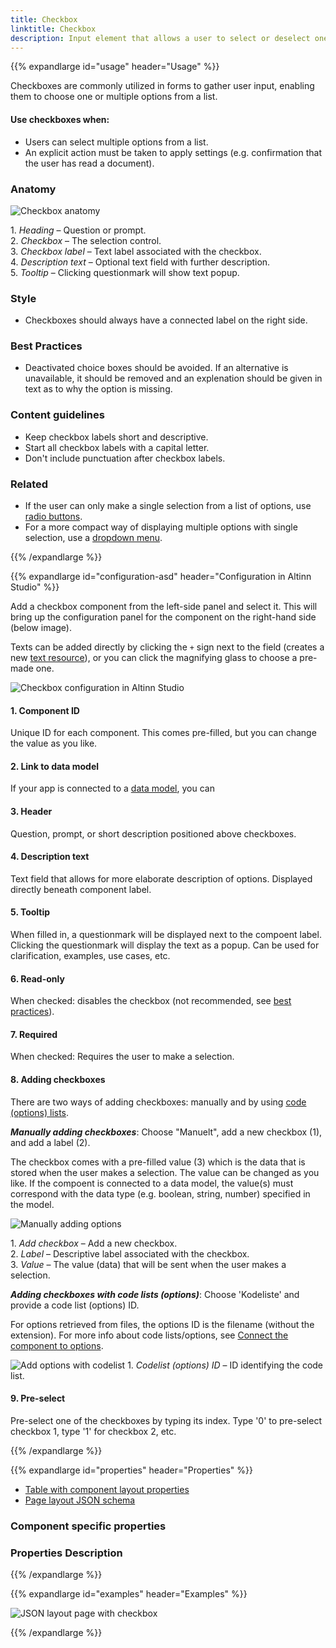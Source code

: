 ```yaml
---
title: Checkbox
linktitle: Checkbox
description: Input element that allows a user to select or deselect one or more options
---
```


{{% expandlarge id="usage" header="Usage" %}}

Checkboxes are commonly utilized in forms to gather user input,
 enabling them to choose one or multiple options from a list.
 
 #### Use checkboxes when:
 * Users can select multiple options from a list.
 * An explicit action must be taken to apply settings (e.g. confirmation that the user has read a document).

### Anatomy

![Checkbox anatomy](Checkbox-anatomy.png)

1\. *Heading* – Question or prompt.  
2\. *Checkbox* – The selection control.  
3\. *Checkbox label* – Text label associated with the checkbox.  
4\. *Description text* – Optional text field with further description.  
5\. *Tooltip* – Clicking questionmark will show text popup.

### Style

* Checkboxes should always have a connected label on the right side.

### Best Practices

* Deactivated choice boxes should be avoided.
 If an alternative is unavailable, it should be removed and an explenation should be given in text as to why the option is missing.

 ### Content guidelines

* Keep checkbox labels short and descriptive.
* Start all checkbox labels with a capital letter.
* Don't include punctuation after checkbox labels.

### Related

* If the user can only make a single selection from a list of options, use [radio buttons](../radio-button).
* For a more compact way of displaying multiple options with single selection, use a [dropdown menu](../dropdown).

{{% /expandlarge %}}

{{% expandlarge id="configuration-asd" header="Configuration in Altinn Studio" %}}

Add a checkbox component from the left-side panel and select it. This will bring up the configuration panel for the component on the right-hand side (below image).

Texts can be added directly by clicking the `+` sign next to the field
 (creates a new [text resource](/app/development/ux/texts/#add-and-change-texts-in-an-application)), or you can click the magnifying glass to choose a pre-made one.

![Checkbox configuration in Altinn Studio](Checkbox-settings-anatomy.png)

#### 1. Component ID
Unique ID for each component. This comes pre-filled, but you can change the value as you like.

#### 2. Link to data model
If your app is connected to a [data model](/app/development/data/data-modeling#data-models), you can 

#### 3. Header
Question, prompt, or short description positioned above checkboxes.

#### 4. Description text
Text field that allows for more elaborate description of options. Displayed directly beneath component label.

#### 5. Tooltip
When filled in, a questionmark will be displayed next to the compoent label. Clicking the questionmark will display the text as a popup.
Can be used for clarification, examples, use cases, etc.

#### 6. Read-only
When checked: disables the checkbox (not recommended, see [best practices](#best-practices)).

#### 7. Required
When checked: Requires the user to make a selection.

#### 8. Adding checkboxes
There are two ways of adding checkboxes: manually and by using [code (options) lists](/app/development/data/options/).

***Manually adding checkboxes***: Choose "Manuelt", add a new checkbox (1), and add a label (2).

The checkbox comes with a pre-filled value (3) which is the data that is stored when the user makes a selection.
 The value can be changed as you like.
 If the compoent is connected to a data model, the value(s) must correspond with the data type (e.g. boolean, string, number) specified in the model.

![Manually adding options](manually-add-options.png)

1\. *Add checkbox* – Add a new checkbox.  
2\. *Label* – Descriptive label associated with the checkbox.   
3\. *Value* – The value (data) that will be sent when the user makes a selection.
  

***Adding checkboxes with code lists (options)***: Choose 'Kodeliste' and provide a code list (options) ID.

For options retrieved from files, the options ID is the filename (without the extension).
For more info about code lists/options, see [Connect the component to options](/app/development/data/options/#connect-the-component-to-options-code-list).

![Add options with codelist](add-options-with-codelist.png)
1\. *Codelist (options) ID* – ID identifying the code list.

#### 9. Pre-select
Pre-select one of the checkboxes by typing its index.
Type '0' to pre-select checkbox 1, type '1' for checkbox 2, etc.

{{% /expandlarge %}}

{{% expandlarge id="properties" header="Properties" %}}

* [Table with component layout properties](../_index.en.md#available-component-properties)
* [Page layout JSON schema](https://altinncdn.no/schemas/json/layout/layout.schema.v1.json)

### Component specific properties


### Properties Description

{{% /expandlarge %}}


{{% expandlarge id="examples" header="Examples" %}}

![JSON layout page with checkbox](checkbox-json-layout.png)

{{% /expandlarge %}}
